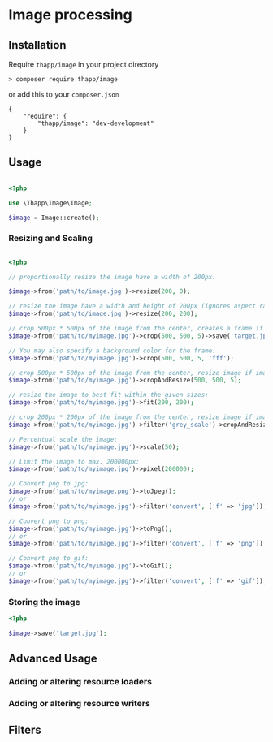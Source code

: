 # Image processing

## Installation

Require `thapp/image` in your project directory

```
> composer require thapp/image

```
or add this to your `composer.json`

```
{
	"require": {
		"thapp/image": "dev-development"
	}
}

```


## Usage

```php

<?php

use \Thapp\Image\Image;

$image = Image::create();

```

### Resizing and Scaling 

```php

<?php

// proportionally resize the image have a width of 200px:

$image->from('path/to/image.jpg')->resize(200, 0);

// resize the image have a width and height of 200px (ignores aspect ratio):
$image->from('path/to/image.jpg')->resize(200, 200);

// crop 500px * 500px of the image from the center, creates a frame if image is smaller.
$image->from('path/to/myimage.jpg')->crop(500, 500, 5)->save('target.jpg');

// You may also specify a background color for the frame:
$image->from('path/to/myimage.jpg')->crop(500, 500, 5, 'fff');

// crop 500px * 500px of the image from the center, resize image if image is smaller:
$image->from('path/to/myimage.jpg')->cropAndResize(500, 500, 5);

// resize the image to best fit within the given sizes:
$image->from('path/to/myimage.jpg')->fit(200, 200);

// crop 200px * 200px of the image from the center, resize image if image is smaller and apply a greyscale filter:
$image->from('path/to/myimage.jpg')->filter('grey_scale')->cropAndResize(200, 200, 5);

// Percentual scale the image:
$image->from('path/to/myimage.jpg')->scale(50);

// Limit the image to max. 200000px:
$image->from('path/to/myimage.jpg')->pixel(200000);

// Convert png to jpg:
$image->from('path/to/myimage.png')->toJpeg();
// or
$image->from('path/to/myimage.jpg')->filter('convert', ['f' => 'jpg']);

// Convert png to png:
$image->from('path/to/myimage.jpg')->toPng();
// or
$image->from('path/to/myimage.jpg')->filter('convert', ['f' => 'png']);

// Convert png to gif:
$image->from('path/to/myimage.jpg')->toGif();
// or
$image->from('path/to/myimage.jpg')->filter('convert', ['f' => 'gif']);

```

### Storing the image

```php
<?php

$image->save('target.jpg');

```

## Advanced Usage

### Adding or altering resource loaders

### Adding or altering resource writers

## Filters
